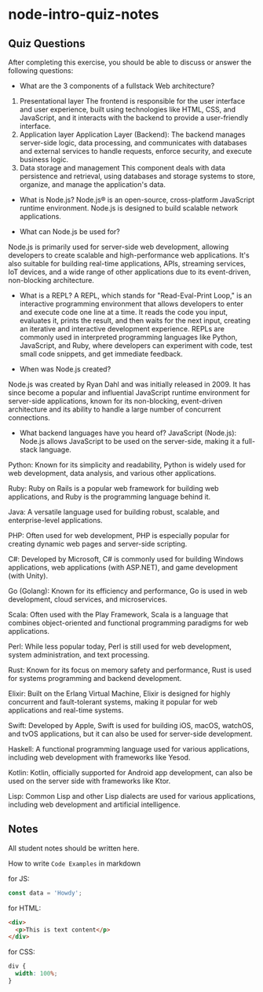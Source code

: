 # node-intro-quiz-notes

## Quiz Questions

After completing this exercise, you should be able to discuss or answer the following questions:

- What are the 3 components of a fullstack Web architecture?

1. Presentational layer
   The frontend is responsible for the user interface and user experience, built using technologies like HTML, CSS, and JavaScript, and it interacts with the backend to provide a user-friendly interface.
2. Application layer
   Application Layer (Backend): The backend manages server-side logic, data processing, and communicates with databases and external services to handle requests, enforce security, and execute business logic.
3. Data storage and management
   This component deals with data persistence and retrieval, using databases and storage systems to store, organize, and manage the application's data.

- What is Node.js?
  Node.js® is an open-source, cross-platform JavaScript runtime environment.
  Node.js is designed to build scalable network applications.

- What can Node.js be used for?

Node.js is primarily used for server-side web development, allowing developers to create scalable and high-performance web applications. It's also suitable for building real-time applications, APIs, streaming services, IoT devices, and a wide range of other applications due to its event-driven, non-blocking architecture.

- What is a REPL?
  A REPL, which stands for "Read-Eval-Print Loop," is an interactive programming environment that allows developers to enter and execute code one line at a time. It reads the code you input, evaluates it, prints the result, and then waits for the next input, creating an iterative and interactive development experience. REPLs are commonly used in interpreted programming languages like Python, JavaScript, and Ruby, where developers can experiment with code, test small code snippets, and get immediate feedback.

- When was Node.js created?

Node.js was created by Ryan Dahl and was initially released in 2009. It has since become a popular and influential JavaScript runtime environment for server-side applications, known for its non-blocking, event-driven architecture and its ability to handle a large number of concurrent connections.

- What backend languages have you heard of?
  JavaScript (Node.js): Node.js allows JavaScript to be used on the server-side, making it a full-stack language.

Python: Known for its simplicity and readability, Python is widely used for web development, data analysis, and various other applications.

Ruby: Ruby on Rails is a popular web framework for building web applications, and Ruby is the programming language behind it.

Java: A versatile language used for building robust, scalable, and enterprise-level applications.

PHP: Often used for web development, PHP is especially popular for creating dynamic web pages and server-side scripting.

C#: Developed by Microsoft, C# is commonly used for building Windows applications, web applications (with ASP.NET), and game development (with Unity).

Go (Golang): Known for its efficiency and performance, Go is used in web development, cloud services, and microservices.

Scala: Often used with the Play Framework, Scala is a language that combines object-oriented and functional programming paradigms for web applications.

Perl: While less popular today, Perl is still used for web development, system administration, and text processing.

Rust: Known for its focus on memory safety and performance, Rust is used for systems programming and backend development.

Elixir: Built on the Erlang Virtual Machine, Elixir is designed for highly concurrent and fault-tolerant systems, making it popular for web applications and real-time systems.

Swift: Developed by Apple, Swift is used for building iOS, macOS, watchOS, and tvOS applications, but it can also be used for server-side development.

Haskell: A functional programming language used for various applications, including web development with frameworks like Yesod.

Kotlin: Kotlin, officially supported for Android app development, can also be used on the server side with frameworks like Ktor.

Lisp: Common Lisp and other Lisp dialects are used for various applications, including web development and artificial intelligence.

## Notes

All student notes should be written here.

How to write `Code Examples` in markdown

for JS:

```javascript
const data = 'Howdy';
```

for HTML:

```html
<div>
  <p>This is text content</p>
</div>
```

for CSS:

```css
div {
  width: 100%;
}
```
